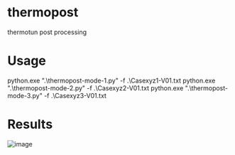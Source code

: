 # thermopost
thermotun post processing

# Usage
python.exe ".\thermopost-mode-1.py" -f .\Casexyz1-V01.txt
python.exe ".\thermopost-mode-2.py" -f .\Casexyz2-V01.txt
python.exe ".\thermopost-mode-3.py" -f .\Casexyz3-V01.txt

# Results
![image](https://github.com/user-attachments/assets/be2d29af-b241-4536-ab8a-1001b2cf4323)
